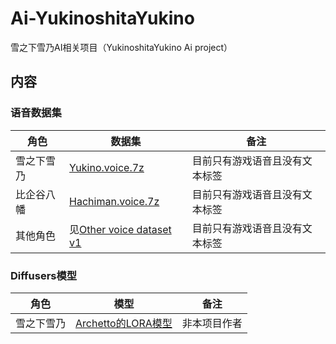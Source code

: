 # Ai-YukinoshitaYukino
雪之下雪乃AI相关项目（YukinoshitaYukino Ai project）
## 内容

### 语音数据集

| 角色       | 数据集                                                                                                    | 备注                           |
| ---------- | --------------------------------------------------------------------------------------------------------- | ------------------------------ |
| 雪之下雪乃 | [Yukino.voice.7z](https://github.com/233lol/Ai-YukinoshitaYukino/releases/tag/YukinoshitaYukino-voice-v1) | 目前只有游戏语音且没有文本标签 |
| 比企谷八幡 | [Hachiman.voice.7z](https://github.com/233lol/Ai-YukinoshitaYukino/releases/tag/Hachiman-voice-v1)        | 目前只有游戏语音且没有文本标签 |
| 其他角色   | 见[Other voice dataset v1](https://github.com/233lol/Ai-YukinoshitaYukino/releases/tag/Other-voice-v1)    | 目前只有游戏语音且没有文本标签 |

### Diffusers模型
|角色|模型|备注|
|---|---|---|
|雪之下雪乃|[Archetto的LORA模型](https://civitai.com/models/10031/yukinoshita-yukino)|非本项目作者|